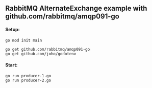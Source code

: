 ## RabbitMQ AlternateExchange example with github.com/rabbitmq/amqp091-go

#### Setup:

```
go mod init main

go get github.com/rabbitmq/amqp091-go
go get github.com/joho/godotenv
```

#### Start:

```
go run producer-1.go
go run producer-2.go
```
